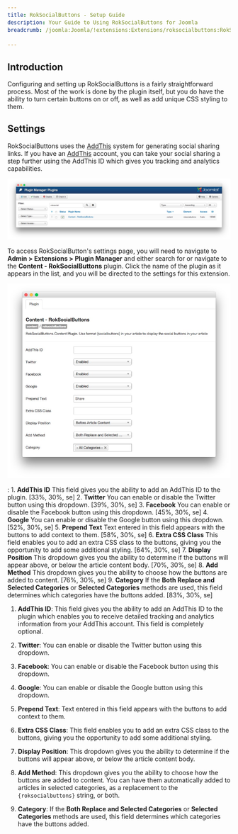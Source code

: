 ```yaml
---
title: RokSocialButtons - Setup Guide
description: Your Guide to Using RokSocialButtons for Joomla
breadcrumb: /joomla:Joomla/!extensions:Extensions/roksocialbuttons:RokSocialButtons

---
```


Introduction
-----

Configuring and setting up RokSocialButtons is a fairly straightforward process. Most of the work is done by the plugin itself, but you do have the ability to turn certain buttons on or off, as well as add unique CSS styling to them.

Settings
-----

RokSocialButtons uses the [AddThis](http://www.addthis.com/) system for generating social sharing links. If you have an [AddThis](http://www.addthis.com/) account, you can take your social sharing a step further using the AddThis ID which gives you tracking and analytics capabilities. 

![Setup](assets/roksocialbuttons_1.jpeg)

To access RokSocialButton's settings page, you will need to navigate to **Admin > Extensions > Plugin Manager** and either search for or navigate to the **Content - RokSocialButtons** plugin. Click the name of the plugin as it appears in the list, and you will be directed to the settings for this extension.

![Setup](assets/roksocialbuttons_2.jpeg)

:	1. **AddThis ID** This field gives you the ability to add an AddThis ID to the plugin. [33%, 30%, se]
	2. **Twitter** You can enable or disable the Twitter button using this dropdown. [39%, 30%, se]
	3. **Facebook** You can enable or disable the Facebook button using this dropdown. [45%, 30%, se]
	4. **Google** You can enable or disable the Google button using this dropdown. [52%, 30%, se]
	5. **Prepend Text** Text entered in this field appears with the buttons to add context to them. [58%, 30%, se]
	6. **Extra CSS Class** This field enables you to add an extra CSS class to the buttons, giving you the opportunity to add some additional styling. [64%, 30%, se]
	7. **Display Position** This dropdown gives you the ability to determine if the buttons will appear above, or below the article content body.  [70%, 30%, se]
	8. **Add Method** This dropdown gives you the ability to choose how the buttons are added to content. [76%, 30%, se]
	9. **Category** If the **Both Replace and Selected Categories** or **Selected Categories** methods are used, this field determines which categories have the buttons added. [83%, 30%, se]

1. **AddThis ID**: This field gives you the ability to add an AddThis ID to the plugin which enables you to receive detailed tracking and analytics information from your AddThis account. This field is completely optional.

2. **Twitter**: You can enable or disable the Twitter button using this dropdown.

3. **Facebook**: You can enable or disable the Facebook button using this dropdown.

4. **Google**: You can enable or disable the Google button using this dropdown.

5. **Prepend Text**: Text entered in this field appears with the buttons to add context to them.

6. **Extra CSS Class**: This field enables you to add an extra CSS class to the buttons, giving you the opportunity to add some additional styling.

7. **Display Position**: This dropdown gives you the ability to determine if the buttons will appear above, or below the article content body. 

8. **Add Method**: This dropdown gives you the ability to choose how the buttons are added to content. You can have them automatically added to articles in selected categories, as a replacement to the `{roksocialbuttons}` string, or both.

9. **Category**: If the **Both Replace and Selected Categories** or **Selected Categories** methods are used, this field determines which categories have the buttons added.
